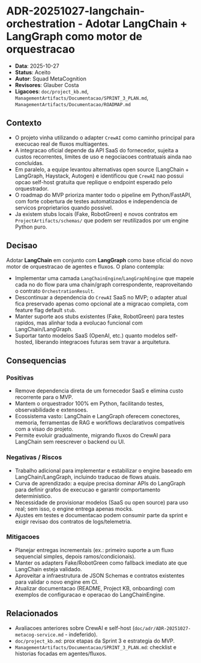 # ADR-20251027-langchain-orchestration - Adotar LangChain + LangGraph como motor de orquestracao

- **Data**: 2025-10-27
- **Status**: Aceito
- **Autor**: Squad MetaCognition
- **Revisores**: Glauber Costa
- **Ligacoes**: `doc/project_kb.md`, `ManagementArtifacts/Documentacao/SPRINT_3_PLAN.md`, `ManagementArtifacts/Documentacao/ROADMAP.md`

## Contexto

- O projeto vinha utilizando o adapter `CrewAI` como caminho principal para execucao real de fluxos multiagentes.
- A integracao oficial depende da API SaaS do fornecedor, sujeita a custos recorrentes, limites de uso e negociacoes contratuais ainda nao concluídas.
- Em paralelo, a equipe levantou alternativas open source (LangChain + LangGraph, Haystack, Autogen) e identificou que `CrewAI` nao possui opcao self-host gratuita que replique o endpoint esperado pelo orquestrador.
- O roadmap do MVP prioriza manter todo o pipeline em Python/FastAPI, com forte cobertura de testes automatizados e independencia de servicos proprietarios quando possivel.
- Ja existem stubs locais (Fake, RobotGreen) e novos contratos em `ProjectArtifacts/schemas/` que podem ser reutilizados por um engine Python puro.

## Decisao

Adotar **LangChain** em conjunto com **LangGraph** como base oficial do novo motor de orquestracao de agentes e fluxos. O plano contempla:
- Implementar uma camada `LangChainEngine`/`LangGraphEngine` que mapeie cada no do flow para uma chain/graph correspondente, reaproveitando o contrato `OrchestrationResult`.
- Descontinuar a dependencia do `CrewAI` SaaS no MVP; o adapter atual fica preservado apenas como opcional ate a migracao completa, com feature flag default `stub`.
- Manter suporte aos stubs existentes (Fake, RobotGreen) para testes rapidos, mas alinhar toda a evolucao funcional com LangChain/LangGraph.
- Suportar tanto modelos SaaS (OpenAI, etc.) quanto modelos self-hosted, liberando integracoes futuras sem travar a arquitetura.

## Consequencias
### Positivas

- Remove dependencia direta de um fornecedor SaaS e elimina custo recorrente para o MVP.
- Mantem o orquestrador 100% em Python, facilitando testes, observabilidade e extensoes.
- Ecossistema vasto: LangChain e LangGraph oferecem conectores, memoria, ferramentas de RAG e workflows declarativos compatíveis com a visao do projeto.
- Permite evoluir gradualmente, migrando fluxos do CrewAI para LangChain sem reescrever o backend ou UI.

### Negativas / Riscos

- Trabalho adicional para implementar e estabilizar o engine baseado em LangChain/LangGraph, incluindo traducao de flows atuais.
- Curva de aprendizado: a equipe precisa dominar APIs do LangGraph para definir grafos de execucao e garantir comportamento deterministico.
- Necessidade de provisionar modelos (SaaS ou open source) para uso real; sem isso, o engine entrega apenas mocks.
- Ajustes em testes e documentacao podem consumir parte da sprint e exigir revisao dos contratos de logs/telemetria.

### Mitigacoes

- Planejar entregas incrementais (ex.: primeiro suporte a um fluxo sequencial simples, depois ramos/condicionais).
- Manter os adapters Fake/RobotGreen como fallback imediato ate que LangChain esteja validado.
- Aproveitar a infraestrutura de JSON Schemas e contratos existentes para validar o novo engine em CI.
- Atualizar documentacao (README, Project KB, onboarding) com exemplos de configuracao e operacao do LangChainEngine.

## Relacionados

- Avaliacoes anteriores sobre CrewAI e self-host (`doc/adr/ADR-20251027-metacog-service.md` - indeferido).
- `doc/project_kb.md`: prox etapas da Sprint 3 e estrategia do MVP.
- `ManagementArtifacts/Documentacao/SPRINT_3_PLAN.md`: checklist e historias focadas em agentes/fluxos.

